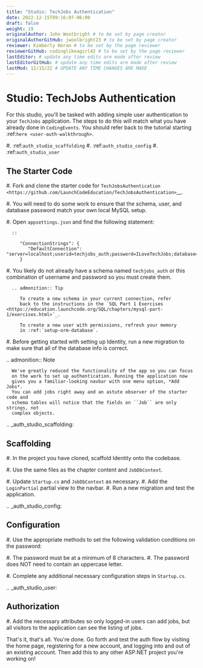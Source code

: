 ```yaml
---
title: "Studio: TechJobs Authentication"
date: 2022-12-15T09:16:07-06:00
draft: false
weight: 19
originalAuthor: John Woolbright # to be set by page creator
originalAuthorGitHub: jwoolbright23 # to be set by page creator
reviewer: Kimberly Horan # to be set by the page reviewer
reviewerGitHub: codinglikeagirl42 # to be set by the page reviewer
lastEditor: # update any time edits are made after review
lastEditorGitHub: # update any time edits are made after review
lastMod: 12/15/22 # UPDATE ANY TIME CHANGES ARE MADE
---
```


Studio: TechJobs Authentication
===============================

For this studio, you'll be tasked with adding simple user authentication to your 
``TechJobs`` application. The steps to do this will match what you have already done 
in ``CodingEvents``. You should refer back to the tutorial starting 
:ref:`here <user-auth-walkthrough>`.

#. :ref:`auth_studio_scaffolding`
#. :ref:`auth_studio_config`
#. :ref:`auth_studio_user`

The Starter Code
----------------

#. Fork and clone the starter code for 
   `TechJobsAuthentication <https://github.com/LaunchCodeEducation/TechJobsAuthentication>`__.

#. You will need to do some work to ensure that the schema, user, and database password 
   match your own local MySQL setup.

   #. Open ``appsettings.json`` and find the following statement:

      ::

         "ConnectionStrings": {
            "DefaultConnection": "server=localhost;userid=techjobs_auth;password=ILoveTechJobs;database=techjobs_auth;"
         }

   #. You likely do not already have a schema named ``techjobs_auth`` or 
      this combination of username and password so you must create them.

      .. admonition:: Tip
      
         To create a new schema in your current connection, refer 
         back to the instructions in the `SQL Part 1 Exercises <https://education.launchcode.org/SQL/chapters/mysql-part-1/exercises.html>`_.

         To create a new user with permissions, refresh your memory
         in :ref:`setup-orm-database`.

   #. Before getting started with setting up Identity, run a new migration to make sure that all of the database info is correct.

.. admonition:: Note
   
      We've greatly reduced the functionality of the app so you can focus
      on the work to set up authentication. Running the application now 
      gives you a familiar-looking navbar with one menu option, *Add Jobs*.
      You can add jobs right away and an astute observer of the starter code and
      schema tables will notice that the fields on ``Job`` are only strings, not
      complex objects.

.. _auth_studio_scaffolding:

Scaffolding
-----------

#. In the project you have cloned, scaffold Identity onto the codebase.

   #. Use the same files as the chapter content and ``JobDbContext``.

#. Update ``Startup.cs`` and ``JobDbContext`` as necessary.
#. Add the ``LoginPartial`` partial view to the navbar.
#. Run a new migration and test the application.

.. _auth_studio_config:

Configuration
-------------

#. Use the appropriate methods to set the following validation conditions on the password:

   #. The password must be at a minimum of 8 characters.
   #. The password does NOT need to contain an uppercase letter.

#. Complete any additional necessary configuration steps in ``Startup.cs``.

.. _auth_studio_user:

Authorization
-------------

#. Add the necessary attributes so only logged-in users can add jobs, but all visitors to the application can see the listing of jobs.

That's it, that's all. You're done. Go forth and test the auth flow by visiting the home page, registering for a new account, and logging into and out of an existing account. 
Then add this to any other ASP.NET project you're working on!

